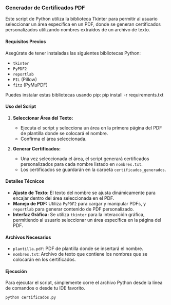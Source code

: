 ### Generador de Certificados PDF

Este script de Python utiliza la biblioteca Tkinter para permitir al usuario seleccionar un área específica en un PDF, donde se generan certificados personalizados utilizando nombres extraídos de un archivo de texto.

#### Requisitos Previos

Asegúrate de tener instaladas las siguientes bibliotecas Python:

- `tkinter`
- `PyPDF2`
- `reportlab`
- `PIL` (Pillow)
- `fitz` (PyMuPDF)

Puedes instalar estas bibliotecas usando pip:
pip install -r requirements.txt


#### Uso del Script

1. **Seleccionar Área del Texto:**
   - Ejecuta el script y selecciona un área en la primera página del PDF de plantilla donde se colocará el nombre.
   - Confirma el área seleccionada.

2. **Generar Certificados:**
   - Una vez seleccionada el área, el script generará certificados personalizados para cada nombre listado en `nombres.txt`.
   - Los certificados se guardarán en la carpeta `certificados_generados`.

#### Detalles Técnicos

- **Ajuste de Texto:** El texto del nombre se ajusta dinámicamente para encajar dentro del área seleccionada en el PDF.
- **Manejo de PDF:** Utiliza `PyPDF2` para cargar y manipular PDFs, y `reportlab` para generar contenido de PDF personalizado.
- **Interfaz Gráfica:** Se utiliza `tkinter` para la interacción gráfica, permitiendo al usuario seleccionar un área específica en la página del PDF.

#### Archivos Necesarios

- `plantilla.pdf`: PDF de plantilla donde se insertará el nombre.
- `nombres.txt`: Archivo de texto que contiene los nombres que se colocarán en los certificados.

#### Ejecución

Para ejecutar el script, simplemente corre el archivo Python desde la línea de comandos o desde tu IDE favorito.

```bash
python certificados.py
